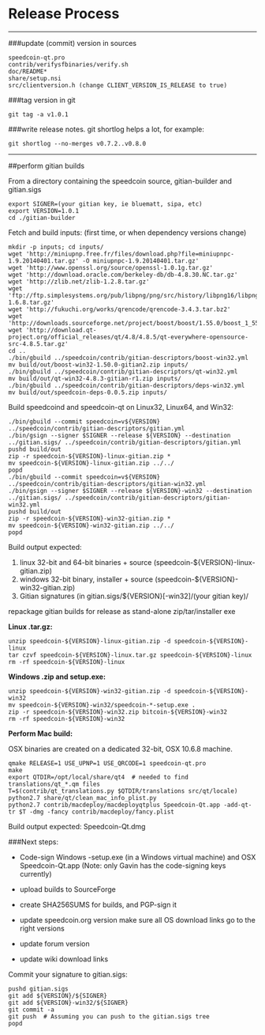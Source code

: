 Release Process
====================

* * *

###update (commit) version in sources


	speedcoin-qt.pro
	contrib/verifysfbinaries/verify.sh
	doc/README*
	share/setup.nsi
	src/clientversion.h (change CLIENT_VERSION_IS_RELEASE to true)

###tag version in git

	git tag -a v1.0.1

###write release notes. git shortlog helps a lot, for example:

	git shortlog --no-merges v0.7.2..v0.8.0

* * *

##perform gitian builds

 From a directory containing the speedcoin source, gitian-builder and gitian.sigs
  
	export SIGNER=(your gitian key, ie bluematt, sipa, etc)
	export VERSION=1.0.1
	cd ./gitian-builder

 Fetch and build inputs: (first time, or when dependency versions change)

	mkdir -p inputs; cd inputs/
	wget 'http://miniupnp.free.fr/files/download.php?file=miniupnpc-1.9.20140401.tar.gz' -O miniupnpc-1.9.20140401.tar.gz'
	wget 'http://www.openssl.org/source/openssl-1.0.1g.tar.gz'
	wget 'http://download.oracle.com/berkeley-db/db-4.8.30.NC.tar.gz'
	wget 'http://zlib.net/zlib-1.2.8.tar.gz'
	wget 'ftp://ftp.simplesystems.org/pub/libpng/png/src/history/libpng16/libpng-1.6.8.tar.gz'
	wget 'http://fukuchi.org/works/qrencode/qrencode-3.4.3.tar.bz2'
	wget 'http://downloads.sourceforge.net/project/boost/boost/1.55.0/boost_1_55_0.tar.bz2'
	wget 'http://download.qt-project.org/official_releases/qt/4.8/4.8.5/qt-everywhere-opensource-src-4.8.5.tar.gz'
	cd ..
	./bin/gbuild ../speedcoin/contrib/gitian-descriptors/boost-win32.yml
	mv build/out/boost-win32-1.50.0-gitian2.zip inputs/
	./bin/gbuild ../speedcoin/contrib/gitian-descriptors/qt-win32.yml
	mv build/out/qt-win32-4.8.3-gitian-r1.zip inputs/
	./bin/gbuild ../speedcoin/contrib/gitian-descriptors/deps-win32.yml
	mv build/out/speedcoin-deps-0.0.5.zip inputs/

 Build speedcoind and speedcoin-qt on Linux32, Linux64, and Win32:
  
	./bin/gbuild --commit speedcoin=v${VERSION} ../speedcoin/contrib/gitian-descriptors/gitian.yml
	./bin/gsign --signer $SIGNER --release ${VERSION} --destination ../gitian.sigs/ ../speedcoin/contrib/gitian-descriptors/gitian.yml
	pushd build/out
	zip -r speedcoin-${VERSION}-linux-gitian.zip *
	mv speedcoin-${VERSION}-linux-gitian.zip ../../
	popd
	./bin/gbuild --commit speedcoin=v${VERSION} ../speedcoin/contrib/gitian-descriptors/gitian-win32.yml
	./bin/gsign --signer $SIGNER --release ${VERSION}-win32 --destination ../gitian.sigs/ ../speedcoin/contrib/gitian-descriptors/gitian-win32.yml
	pushd build/out
	zip -r speedcoin-${VERSION}-win32-gitian.zip *
	mv speedcoin-${VERSION}-win32-gitian.zip ../../
	popd

  Build output expected:

  1. linux 32-bit and 64-bit binaries + source (speedcoin-${VERSION}-linux-gitian.zip)
  2. windows 32-bit binary, installer + source (speedcoin-${VERSION}-win32-gitian.zip)
  3. Gitian signatures (in gitian.sigs/${VERSION}[-win32]/(your gitian key)/

repackage gitian builds for release as stand-alone zip/tar/installer exe

**Linux .tar.gz:**

	unzip speedcoin-${VERSION}-linux-gitian.zip -d speedcoin-${VERSION}-linux
	tar czvf speedcoin-${VERSION}-linux.tar.gz speedcoin-${VERSION}-linux
	rm -rf speedcoin-${VERSION}-linux

**Windows .zip and setup.exe:**

	unzip speedcoin-${VERSION}-win32-gitian.zip -d speedcoin-${VERSION}-win32
	mv speedcoin-${VERSION}-win32/speedcoin-*-setup.exe .
	zip -r speedcoin-${VERSION}-win32.zip bitcoin-${VERSION}-win32
	rm -rf speedcoin-${VERSION}-win32

**Perform Mac build:**

  OSX binaries are created on a dedicated 32-bit, OSX 10.6.8 machine.

	qmake RELEASE=1 USE_UPNP=1 USE_QRCODE=1 speedcoin-qt.pro
	make
	export QTDIR=/opt/local/share/qt4  # needed to find translations/qt_*.qm files
	T=$(contrib/qt_translations.py $QTDIR/translations src/qt/locale)
	python2.7 share/qt/clean_mac_info_plist.py
	python2.7 contrib/macdeploy/macdeployqtplus Speedcoin-Qt.app -add-qt-tr $T -dmg -fancy contrib/macdeploy/fancy.plist

 Build output expected: Speedcoin-Qt.dmg

###Next steps:

* Code-sign Windows -setup.exe (in a Windows virtual machine) and
  OSX Speedcoin-Qt.app (Note: only Gavin has the code-signing keys currently)

* upload builds to SourceForge

* create SHA256SUMS for builds, and PGP-sign it

* update speedcoin.org version
  make sure all OS download links go to the right versions

* update forum version

* update wiki download links

Commit your signature to gitian.sigs:

	pushd gitian.sigs
	git add ${VERSION}/${SIGNER}
	git add ${VERSION}-win32/${SIGNER}
	git commit -a
	git push  # Assuming you can push to the gitian.sigs tree
	popd

